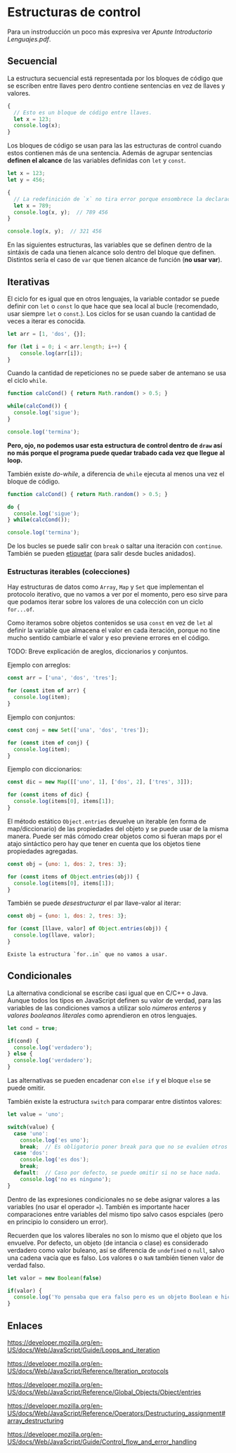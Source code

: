 # Estructuras de control

Para un instroducción un poco más expresiva ver _Apunte Introductorio Lenguajes.pdf_.


## Secuencial

La estructura secuencial está representada por los bloques de código que se escriben entre llaves pero dentro contiene sentencias en vez de llaves y valores.

```javascript
{
  // Esto es un bloque de código entre llaves.
  let x = 123;
  console.log(x);
}
```
Los bloques de código se usan para las las estructuras de control cuando estos contienen más de una sentencia. Además de agrupar sentencias **definen el alcance** de las variables definidas con `let` y `const`.

```javascript
let x = 123;
let y = 456;

{
  // La redefinición de `x` no tira error porque ensombrece la declaración del bloque externo.
  let x = 789;
  console.log(x, y);  // 789 456
}

console.log(x, y);  // 321 456
```

En las siguientes estructuras, las variables que se definen dentro de la sintáxis de cada una tienen alcance solo dentro del bloque que definen. Distintos sería el caso de `var` que tienen alcance de función (**no usar var**).


## Iterativas

El ciclo for es igual que en otros lenguajes, la variable contador se puede definir con `let` o `const` lo que hace que sea local al bucle (recomendado, usar siempre `let` o `const`.). Los ciclos for se usan cuando la cantidad de veces a iterar es conocida.

```javascript
let arr = [1, 'dos', {}];

for (let i = 0; i < arr.length; i++) {
    console.log(arr[i]);
}
```

Cuando la cantidad de repeticiones no se puede saber de antemano se usa el ciclo `while`.

```javascript
function calcCond() { return Math.random() > 0.5; }

while(calcCond()) {
  console.log('sigue');
}

console.log('termina');
```

**Pero, ojo, no podemos usar esta estructura de control dentro de `draw` así no más porque el programa puede quedar trabado cada vez que llegue al loop.**

También existe _do-while_, a diferencia de `while` ejecuta al menos una vez el bloque de código.

```javascript
function calcCond() { return Math.random() > 0.5; }

do {
  console.log('sigue');
} while(calcCond());

console.log('termina');
```

De los bucles se puede salir con `break` o saltar una iteración con `continue`. También se pueden [etiquetar](https://developer.mozilla.org/en-US/docs/Web/JavaScript/Guide/Loops_and_iteration#labeled_statement) (para salir desde bucles anidados).

### Estructuras iterables (colecciones)

Hay estructuras de datos como `Array`, `Map` y `Set` que implementan el protocolo iterativo, que no vamos a ver por el momento, pero eso sirve para que podamos iterar sobre los valores de una colección con un ciclo `for...of`.

Como iteramos sobre objetos contenidos se usa `const` en vez de `let` al definir la variable que almacena el valor en cada iteración, porque no tine mucho sentido cambiarle el valor y eso previene errores en el código.

TODO: Breve explicación de areglos, diccionarios y conjuntos.

Ejemplo con arreglos:

```javascript
const arr = ['una', 'dos', 'tres'];

for (const item of arr) {
  console.log(item);
}
```

Ejemplo con conjuntos:

```javascript
const conj = new Set(['una', 'dos', 'tres']);

for (const item of conj) {
  console.log(item);
}
```

Ejemplo con diccionarios:

```javascript
const dic = new Map([['uno', 1], ['dos', 2], ['tres', 3]]);

for (const items of dic) {
  console.log(items[0], items[1]);
}
```

El método estático `Object.entries` devuelve un iterable (en forma de map/diccionario) de las propiedades del objeto y se puede usar de la misma manera. Puede ser más cómodo crear objetos como si fueran maps por el atajo sintáctico pero hay que tener en cuenta que los objetos tiene propiedades agregadas.

```javascript
const obj = {uno: 1, dos: 2, tres: 3};

for (const items of Object.entries(obj)) {
  console.log(items[0], items[1]);
}
```

También se puede _desestructurar_ el par llave-valor al iterar:

```javascript
const obj = {uno: 1, dos: 2, tres: 3};

for (const [llave, valor] of Object.entries(obj)) {
  console.log(llave, valor);
}
```

```{note}
Existe la estructura `for..in` que no vamos a usar.
```


## Condicionales

La alternativa condicional se escribe casi igual que en C/C++ o Java. Aunque todos los tipos en JavaScript definen su valor de verdad, para las variables de las condiciones vamos a utilizar solo _números enteros_ y _valores booleanos literales_ como aprendieron en otros lenguajes.

```javascript
let cond = true;

if(cond) {
  console.log('verdadero');
} else {
  console.log('verdadero');
}
```

Las alternativas se pueden encadenar con `else if` y el bloque `else` se puede omitir.

También existe la estructura `switch` para comparar entre distintos valores:

```javascript
let value = 'uno';

switch(value) {
  case 'uno':
    console.log('es uno');
    break;  // Es obligatorio poner break para que no se evalúen otros casos.
  case 'dos':
    console.log('es dos');
    break;
  default:  // Caso por defecto, se puede omitir si no se hace nada.
    console.log('no es ninguno');
}
```

Dentro de las expresiones condicionales no se debe asignar valores a las variables (no usar el operador `=`). También es importante hacer comparaciones entre variables del mismo tipo salvo casos espciales (pero en principio lo considero un error).

Recuerden que los valores liberales no son lo mismo que el objeto que los envuelve. Por defecto, un objeto (de intancia o clase) es considerado verdadero como valor buleano, así se diferencia de `undefined` o `null`, salvo una cadena vacía que es falso. Los valores `0` o `NaN` también tienen valor de verdad falso.

```javascript
let valor = new Boolean(false)

if(valor) {
  console.log('Yo pensaba que era falso pero es un objeto Boolean e hice macana.')
}
```


## Enlaces

https://developer.mozilla.org/en-US/docs/Web/JavaScript/Guide/Loops_and_iteration

https://developer.mozilla.org/en-US/docs/Web/JavaScript/Reference/Iteration_protocols

https://developer.mozilla.org/en-US/docs/Web/JavaScript/Reference/Global_Objects/Object/entries

https://developer.mozilla.org/en-US/docs/Web/JavaScript/Reference/Operators/Destructuring_assignment#array_destructuring

https://developer.mozilla.org/en-US/docs/Web/JavaScript/Guide/Control_flow_and_error_handling
